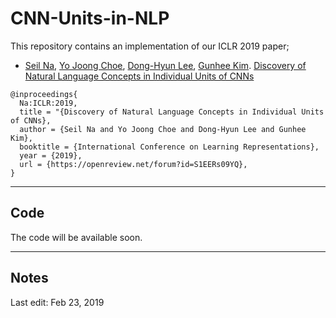 # CNN-Units-in-NLP
This repository contains an implementation of our ICLR 2019 paper;

* [Seil Na](seilna.github.io), [Yo Joong Choe](https://yjchoe.github.io/), [Dong-Hyun Lee](https://scholar.google.com/citations?user=Iw-G2qIAAAAJ&hl=en), [Gunhee Kim](http://vision.snu.ac.kr/~gunhee/). [Discovery of Natural Language Concepts in Individual Units of CNNs](https://openreview.net/forum?id=S1EERs09YQ)

```
@inproceedings{
  Na:ICLR:2019,
  title = "{Discovery of Natural Language Concepts in Individual Units of CNNs},
  author = {Seil Na and Yo Joong Choe and Dong-Hyun Lee and Gunhee Kim},
  booktitle = {International Conference on Learning Representations},
  year = {2019},
  url = {https://openreview.net/forum?id=S1EERs09YQ},
}
```


---

## Code

The code will be available soon.

---

## Notes

Last edit: Feb 23, 2019
